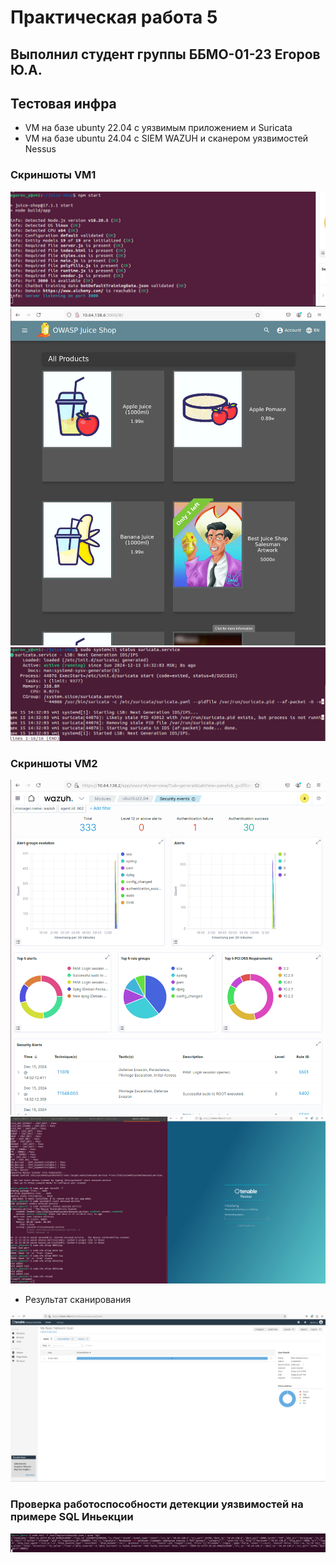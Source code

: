 # Практическая работа 5 
## Выполнил студент группы ББМО-01-23 Егоров Ю.А.

## Тестовая инфра 

- VM на базе ubunty 22.04 с уязвимым приложением и Suricata
- VM на базе ubuntu 24.04 c SIEM WAZUH и сканером уязвимостей Nessus

### Cкриншоты VM1
![Cкриншоты VM1](pr5/1.png)
![Cкриншоты VM1](pr5/2.png)
![Cкриншоты VM1](pr5/3.png)

### Cкриншоты VM2
![Cкриншоты VM1](pr5/4.png)
![Cкриншоты VM1](pr5/5.png)

- Результат сканирования 

![Cкриншоты VM1](pr5/6.png)

### Проверка работоспособности детекции уязвимостей на примере SQL Иньекции

![Cкриншоты VM1](pr5/7.png)